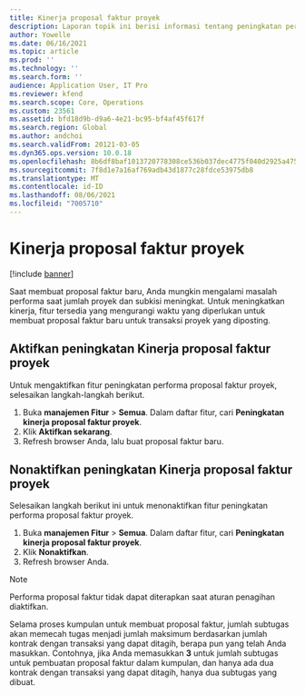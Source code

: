 ```yaml
---
title: Kinerja proposal faktur proyek
description: Laporan topik ini berisi informasi tentang peningkatan performa pada proposal faktur proyek.
author: Yowelle
ms.date: 06/16/2021
ms.topic: article
ms.prod: ''
ms.technology: ''
ms.search.form: ''
audience: Application User, IT Pro
ms.reviewer: kfend
ms.search.scope: Core, Operations
ms.custom: 23561
ms.assetid: bfd18d9b-d9a6-4e21-bc95-bf4af45f617f
ms.search.region: Global
ms.author: andchoi
ms.search.validFrom: 20121-03-05
ms.dyn365.ops.version: 10.0.18
ms.openlocfilehash: 8b6df8baf1013720778308ce536b037dec4775f040d2925a47508fb373900f81
ms.sourcegitcommit: 7f8d1e7a16af769adb43d1877c28fdce53975db8
ms.translationtype: MT
ms.contentlocale: id-ID
ms.lasthandoff: 08/06/2021
ms.locfileid: "7005710"
---
```

# <a name="project-invoice-proposal-performance"></a>Kinerja proposal faktur proyek

[!include [banner](../includes/banner.md)]

Saat membuat proposal faktur baru, Anda mungkin mengalami masalah performa saat jumlah proyek dan subkisi meningkat. Untuk meningkatkan kinerja, fitur tersedia yang mengurangi waktu yang diperlukan untuk membuat proposal faktur baru untuk transaksi proyek yang diposting.

## <a name="enable-project-invoice-proposal-performance-enhancement"></a>Aktifkan peningkatan Kinerja proposal faktur proyek
Untuk mengaktifkan fitur peningkatan performa proposal faktur proyek, selesaikan langkah-langkah berikut.

1.  Buka **manajemen Fitur** > **Semua**. Dalam daftar fitur, cari **Peningkatan kinerja proposal faktur proyek**.
2.  Klik **Aktifkan sekarang**.
3.  Refresh browser Anda, lalu buat proposal faktur baru.

## <a name="turn-off-project-invoice-proposal-performance-enhancement"></a>Nonaktifkan peningkatan Kinerja proposal faktur proyek
Selesaikan langkah berikut ini untuk menonaktifkan fitur peningkatan performa proposal faktur proyek.

1.  Buka **manajemen Fitur** > **Semua**. Dalam daftar fitur, cari **Peningkatan kinerja proposal faktur proyek**.
2.  Klik **Nonaktifkan**.
3.  Refresh browser Anda.

> [!NOTE]
> Performa proposal faktur tidak dapat diterapkan saat aturan penagihan diaktifkan.
> 
> Selama proses kumpulan untuk membuat proposal faktur, jumlah subtugas akan memecah tugas menjadi jumlah maksimum berdasarkan jumlah kontrak dengan transaksi yang dapat ditagih, berapa pun yang telah Anda masukkan. Contohnya, jika Anda memasukkan **3** untuk jumlah subtugas untuk pembuatan proposal faktur dalam kumpulan, dan hanya ada dua kontrak dengan transaksi yang dapat ditagih, hanya dua subtugas yang dibuat.
